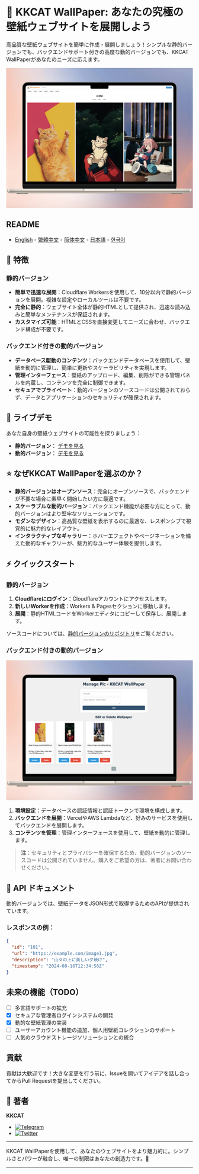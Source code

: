 # 📱 KKCAT WallPaper: あなたの究極の壁紙ウェブサイトを展開しよう

高品質な壁紙ウェブサイトを簡単に作成・展開しましょう！シンプルな静的バージョンでも、バックエンドサポート付きの高度な動的バージョンでも、KKCAT WallPaperがあなたのニーズに応えます。

![](https://raw.githubusercontent.com/KKKKKCAT/KKCAT-WallPaper/main/img/kkcat-wallpaper-01.webp)

## README

- [English](README.md) - [繁體中文](README_zh-TW.md) - [简体中文](README_zh-CN.md) - [日本語](README_ja.md) - [한국어](README_ko.md)

## 🌟 特徴

### 静的バージョン
- **簡単で迅速な展開**：Cloudflare Workersを使用して、10分以内で静的バージョンを展開。複雑な設定やローカルツールは不要です。
- **完全に静的**：ウェブサイト全体が静的HTMLとして提供され、迅速な読み込みと簡単なメンテナンスが保証されます。
- **カスタマイズ可能**：HTMLとCSSを直接変更してニーズに合わせ、バックエンド構成が不要です。

### バックエンド付きの動的バージョン
- **データベース駆動のコンテンツ**：バックエンドデータベースを使用して、壁紙を動的に管理し、簡単に更新やスケーラビリティを実現します。
- **管理インターフェース**：壁紙のアップロード、編集、削除ができる管理パネルを内蔵し、コンテンツを完全に制御できます。
- **セキュアでプライベート**：動的バージョンのソースコードは公開されておらず、データとアプリケーションのセキュリティが確保されます。

## 🚀 ライブデモ

あなた自身の壁紙ウェブサイトの可能性を探りましょう：
- **静的バージョン**： [デモを見る](https://free-wallpaper.kkcat.blog)
- **動的バージョン**： [デモを見る](https://wallpaper.kkcat.blog)

## ⭐ なぜKKCAT WallPaperを選ぶのか？

- **静的バージョンはオープンソース**：完全にオープンソースで、バックエンドが不要な場合に素早く開始したい方に最適です。
- **スケーラブルな動的バージョン**：バックエンド機能が必要な方にとって、動的バージョンはより堅牢なソリューションです。
- **モダンなデザイン**：高品質な壁紙を表示するのに最適な、レスポンシブで視覚的に魅力的なレイアウト。
- **インタラクティブなギャラリー**：ホバーエフェクトやページネーションを備えた動的なギャラリーが、魅力的なユーザー体験を提供します。

## ⚡ クイックスタート

### 静的バージョン

1. **Cloudflareにログイン**：Cloudflareアカウントにアクセスします。
2. **新しいWorkerを作成**：Workers & Pagesセクションに移動します。
3. **展開**：静的HTMLコードをWorkerエディタにコピーして保存し、展開します。

ソースコードについては、[静的バージョンのリポジトリ](https://github.com/KKKKKCAT/KKCAT-WallPaper/blob/main/wallpaper-free-worker.js)をご覧ください。

### バックエンド付きの動的バージョン

![](https://raw.githubusercontent.com/KKKKKCAT/KKCAT-WallPaper/main/img/kkcat-wallpaper-02.webp)

1. **環境設定**：データベースの認証情報と認証トークンで環境を構成します。
2. **バックエンドを展開**：VercelやAWS Lambdaなど、好みのサービスを使用してバックエンドを展開します。
3. **コンテンツを管理**：管理インターフェースを使用して、壁紙を動的に管理します。

> **注**：セキュリティとプライバシーを確保するため、動的バージョンのソースコードは公開されていません。購入をご希望の方は、著者にお問い合わせください。

## 📄 API ドキュメント

動的バージョンでは、壁紙データをJSON形式で取得するためのAPIが提供されています。

### レスポンスの例：
```json
{
  "id": "101",
  "url": "https://example.com/image1.jpg",
  "description": "山々の上に美しい夕焼け",
  "timestamp": "2024-08-16T12:34:56Z"
}
```

## 未来の機能（TODO）

- [ ] 多言語サポートの拡充
- [x] セキュアな管理者ログインシステムの開発
- [x] 動的な壁紙管理の実装
- [ ] ユーザーアカウント機能の追加、個人用壁紙コレクションのサポート
- [ ] 人気のクラウドストレージソリューションとの統合

## 貢献

貢献は大歓迎です！大きな変更を行う前に、Issueを開いてアイデアを話し合ってからPull Requestを提出してください。

## 👤 著者

**KKCAT**

- [![Telegram](https://img.shields.io/badge/-Telegram-2CA5E0?style=flat-square&logo=telegram&logoColor=white)](https://t.me/kkkkkcat)
- [![Twitter](https://img.shields.io/badge/Twitter-Follow-1DA1F2?style=flat&logo=twitter)](https://x.com/kcat88888)

---

KKCAT WallPaperを使用して、あなたのウェブサイトをより魅力的に。シンプルさとパワーが融合し、唯一の制限はあなたの創造力です。🚀

---

